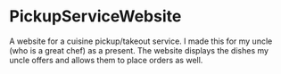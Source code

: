 # PickupServiceWebsite
A website for a cuisine pickup/takeout service. I made this for my uncle (who is a great chef) as a present. The website displays the dishes my uncle offers and allows them to place orders as well.
